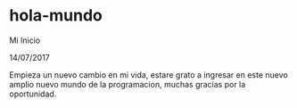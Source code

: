 # hola-mundo
Mi Inicio

14/07/2017

Empieza un nuevo cambio en mi vida, estare grato a ingresar en este nuevo amplio nuevo mundo de la programacion, muchas gracias por la oportunidad.
